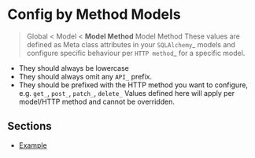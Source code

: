 # Config by Method Models

> Global < Model < **Model Method**
Model Method
These values are defined as Meta class attributes in your `SQLAlchemy`_ models and configure specific behaviour per
`HTTP method`_ for a specific model.
- They should always be lowercase
- They should always omit any `API_` prefix.
- They should be prefixed with the HTTP method you want to configure, e.g. `get_`, `post_`, `patch_`, `delete_`
Values defined here will apply per model/HTTP method and cannot be overridden.

## Sections

- [Example](example.md)
